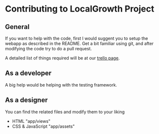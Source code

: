 # Contributing to LocalGrowth Project


## General 

 If you want to help with the code, first I would suggent you to setup the webapp as described in the README.
 Get a bit familiar using git, and after modifying the code try to do a pull request.


 A detailed list of things required will be at our [trello page][1].

## As a developer 
  
  A big help would be helping with the testing framework.


## As a designer
 
 You can find the related files and modify them to your liking

 *  HTML "app/views"
 *  CSS & JavaScript "app/assets"
  



[1]: https://trello.com/b/knWA4OMS/lamiatodo
